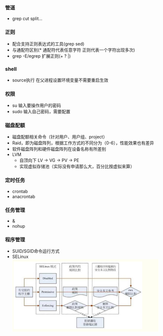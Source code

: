 ### 管道

* grep cut split...

### 正则

* 配合支持正则表达式的工具(grep sed)
* 与通配符区别(* 通配符代表任意字符 正则代表一个字符出现多次)
* grep -E/egrep 扩展正则(+ ? |)

### shell
* source执行 在父进程设置环境变量不需要重启生效

### 权限
* su 输入要操作用户的密码
* sudo 输入自己密码，需要配置

### 磁盘配额
* 磁盘配额相关命令（针对用户、用户组、project）
* Raid，即为磁盘阵列，根据工作方式的不同分为（0-6），性能效果也有差异
* 软件磁盘阵列和硬件磁盘阵列在设备名称有所差别
* LVM
    * 自顶向下 LV -> VG -> PV -> PE
    * 实现虚拟存储池（实际没有申请那么大，百分比按虚拟来算）
  
### 定时任务
* crontab
* anacrontab

### 任务管理
* &
* nohup

### 程序管理
* SUID/SGID命令运行方式
* SELinux
  ![](selinux_process.png)